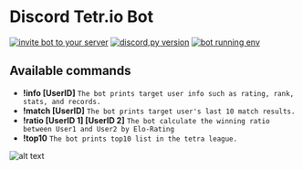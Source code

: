 # Discord Tetr.io Bot
[![invite bot to your server](https://img.shields.io/badge/Invite%20bot-to%20your%20server-blue)](https://discord.com/api/oauth2/authorize?client_id=845092211246366761&permissions=260651350080&scope=bot)
[![discord,py version](https://img.shields.io/badge/pypi-1.7.3-orange)](https://pypi.org/project/discord.py/)
[![bot running env](https://img.shields.io/badge/RaspberryPi-4%20Model%20B-red)](https://www.raspberrypi.org/products/raspberry-pi-4-model-b/)





Available commands
-------------

- **!info [UserID]** `The bot prints target user info such as rating, rank, stats, and records.`
- **!match [UserID]** `The bot prints target user's last 10 match results.`
- **!ratio [UserID 1] [UserID 2]** `The bot calculate the winning ratio between User1 and User2 by Elo-Rating`
- **!top10** `The bot prints top10 list in the tetra league.`


![alt text](https://i.imgur.com/Z2Kht1s.png)
